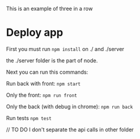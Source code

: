 This is an example of three in a row

# Deploy app

First you must run `npm install` on ./ and ./server

the ./server folder is the part of node.

Next you can run this commands:

Run back with front: `npm start`

Only the front: `npm run front`

Only the back (with debug in chrome): `npm run back`

Run tests `npm test`


// TO DO I don't separate the api calls in other folder

